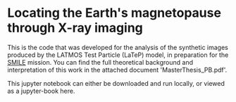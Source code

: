 # Locating the Earth's magnetopause through X-ray imaging

This is the code that was developed for the analysis of the synthetic images produced by the LATMOS Test Particle (LaTeP) model, in preparation for the [SMILE](https://www.esa.int/Science_Exploration/Space_Science/Smile/Smile_factsheet2) mission. You can find the full theoretical background and interpretation of this work in the attached document 'MasterThesis_PB.pdf'. 

This jupyter notebook can either be downloaded and run locally, or viewed as a jupyter-book here.
